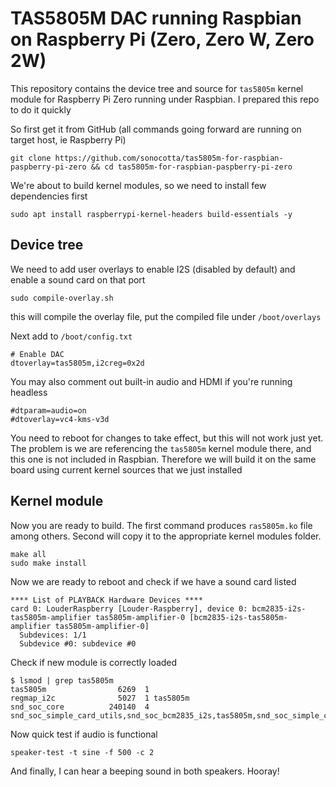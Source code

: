 # TAS5805M DAC running Raspbian on Raspberry Pi (Zero, Zero W, Zero 2W)

This repository contains the device tree and source for `tas5805m` kernel module for Raspberry Pi Zero running under Raspbian. I prepared this repo to do it quickly

So first get it from GitHub (all commands going forward are running on target host, ie Raspberry Pi) 

```
git clone https://github.com/sonocotta/tas5805m-for-raspbian-paspberry-pi-zero && cd tas5805m-for-raspbian-paspberry-pi-zero
```

We're about to build kernel modules, so we need to install few dependencies first 

```
sudo apt install raspberrypi-kernel-headers build-essentials -y
```

## Device tree 

We need to add user overlays to enable I2S  (disabled by default) and enable a sound card on that port

```
sudo compile-overlay.sh
```

this will compile the overlay file, put the compiled file under `/boot/overlays` 

Next add to `/boot/config.txt`

```
# Enable DAC
dtoverlay=tas5805m,i2creg=0x2d
```

You may also comment out built-in audio and HDMI if you're running headless

```
#dtparam=audio=on
#dtoverlay=vc4-kms-v3d
```

You need to reboot for changes to take effect, but this will not work just yet. The problem is we are referencing the `tas5805m` kernel module there, and this one is not included in Raspbian. Therefore we will build it on the same board using current kernel sources that we just installed 

## Kernel module

Now you are ready to build. The first command produces `ras5805m.ko` file among others. Second will copy it to the appropriate kernel modules folder.

```
make all
sudo make install
```

Now we are ready to reboot and check if we have a sound card listed

```
**** List of PLAYBACK Hardware Devices ****
card 0: LouderRaspberry [Louder-Raspberry], device 0: bcm2835-i2s-tas5805m-amplifier tas5805m-amplifier-0 [bcm2835-i2s-tas5805m-amplifier tas5805m-amplifier-0]
  Subdevices: 1/1
  Subdevice #0: subdevice #0
```

Check if new module is correctly loaded

```
$ lsmod | grep tas5805m
tas5805m                6269  1
regmap_i2c              5027  1 tas5805m
snd_soc_core          240140  4 snd_soc_simple_card_utils,snd_soc_bcm2835_i2s,tas5805m,snd_soc_simple_card
```

Now quick test if audio is functional

```
speaker-test -t sine -f 500 -c 2
```

And finally, I can hear a beeping sound in both speakers. Hooray!
